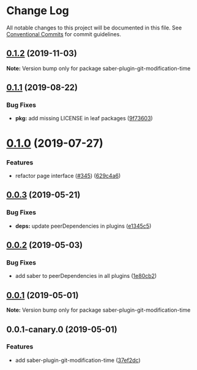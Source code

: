 # Change Log

All notable changes to this project will be documented in this file.
See [Conventional Commits](https://conventionalcommits.org) for commit guidelines.

## [0.1.2](https://github.com/saberland/saber/compare/saber-plugin-git-modification-time@0.1.1...saber-plugin-git-modification-time@0.1.2) (2019-11-03)

**Note:** Version bump only for package saber-plugin-git-modification-time

## [0.1.1](https://github.com/saberland/saber/compare/saber-plugin-git-modification-time@0.1.0...saber-plugin-git-modification-time@0.1.1) (2019-08-22)

### Bug Fixes

- **pkg:** add missing LICENSE in leaf packages ([9f73603](https://github.com/saberland/saber/commit/9f73603))

# [0.1.0](https://github.com/saberland/saber/compare/saber-plugin-git-modification-time@0.0.3...saber-plugin-git-modification-time@0.1.0) (2019-07-27)

### Features

- refactor page interface ([#345](https://github.com/saberland/saber/issues/345)) ([629c4a6](https://github.com/saberland/saber/commit/629c4a6))

## [0.0.3](https://github.com/egoist/saber/compare/saber-plugin-git-modification-time@0.0.2...saber-plugin-git-modification-time@0.0.3) (2019-05-21)

### Bug Fixes

- **deps:** update peerDependencies in plugins ([e1345c5](https://github.com/egoist/saber/commit/e1345c5))

## [0.0.2](https://github.com/egoist/saber/compare/saber-plugin-git-modification-time@0.0.1...saber-plugin-git-modification-time@0.0.2) (2019-05-03)

### Bug Fixes

- add saber to peerDependencies in all plugins ([1e80cb2](https://github.com/egoist/saber/commit/1e80cb2))

## [0.0.1](https://github.com/egoist/saber/compare/saber-plugin-git-modification-time@0.0.1-canary.0...saber-plugin-git-modification-time@0.0.1) (2019-05-01)

**Note:** Version bump only for package saber-plugin-git-modification-time

## 0.0.1-canary.0 (2019-05-01)

### Features

- add saber-plugin-git-modification-time ([37ef2dc](https://github.com/egoist/saber/commit/37ef2dc))
